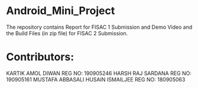 # Android_Mini_Project

The repository contains Report for FISAC 1 Submission and Demo Video and the Build Files (in zip file) for FISAC 2 Submission.

# Contributors:

KARTIK AMOL DIWAN                 REG NO: 190905246 
HARSH RAJ SARDANA                 REG NO: 190905161 
MUSTAFA ABBASALI HUSAIN ISMAILJEE REG NO: 180905063 
